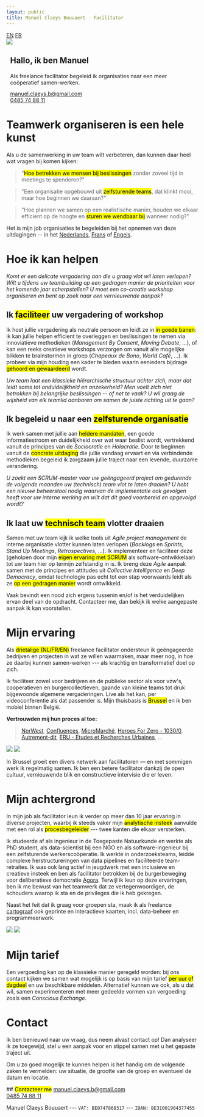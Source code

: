 ```yaml
---
layout: public
title: Manuel Claeys Bouuaert - Facilitator
---
```

<div class="language-box">
    <a href="/facili" class="language">EN</a>
    <a href="/facili_fr" class="language">FR</a>
</div>
<div class="image-box">
    <img src="img/manuel.jpg">
    <div style="margin:auto 10px">
        <h2>Hallo, ik ben Manuel</h2>
        <div style="margin-top: 20px;">
            Als freelance facilitator begeleid ik organisaties naar een meer coöperatief samen-werken.
        </div>
        <div style="margin-top: 12px;">
            <a href="mailto:manuel.claeys.b@gmail.com" class="email">manuel.claeys.b@gmail.com</a><br>
            <a href="tel:+32485748811" class="phone">0485 74 88 11</a>
        </div>
    </div>
</div>

<h1 class="with-margin-top">Teamwerk organiseren is een hele kunst</h1>

Als u de samenwerking in uw team wilt verbeteren, dan kunnen daar heel wat vragen bij komen kijken:

<div class="mainquote" markdown="1">

> "<mark>Hoe betrekken we mensen bij beslissingen</mark> zonder zoveel tijd in meetings te spenderen?"

> "Een organisatie opgebouwd uit <mark>zelfsturende teams</mark>, dat klinkt mooi, maar hoe beginnen we daaraan?"

> "Hoe plannen we samen op een realistische manier, houden we elkaar efficient op de hoogte en <mark>sturen we wendbaar bij</mark> wanneer nodig?"

</div>

Het is mijn job organisaties te begeleiden bij het opnemen van deze uitdagingen -- in het <a href="/facili_nl" class="language">Nederlands</a>, <a href="/facili_fr" class="language">Frans</a> of <a href="/facili" class="language">Engels</a>.

<h1 class="with-margin-top">Hoe ik kan helpen</h1>

<div class="focus" markdown="1">

*Komt er een delicate vergadering aan die u graag vlot wil laten verlopen? Wilt u tijdens uw teambuilding op een gedragen manier de prioriteiten voor het komende jaar scherpstellen? U moet een co-creatie workshop organiseren en bent op zoek naar een vernieuwende aanpak?*

## Ik <mark>faciliteer</mark> uw vergadering of workshop

Ik host jullie vergadering als neutrale persoon en leidt ze in <mark>in goede banen</mark>: ik kan jullie helpen efficient te overleggen en beslissingen te nemen via innoviatieve methodieken (*Management By Consent*, *Moving Debate*, ...), of kan een reeks creatieve workshops verzorgen om vanuit alle mogelijke blikken te brainstormen in groep (*Chapeaux de Bono*, *World Café*, ...). Ik probeer via mijn houding een kader te bieden waarin eenieders bijdrage <mark>gehoord en gewaardeerd</mark> wordt. 

</div>

<div class="focus" markdown="1">

*Uw team laat een klassieke hiërarchische structuur achter zich, maar dat leidt soms tot onduidelijkheid en onzekerheid? Men voelt zich niet betrokken bij belangrijke beslissingen -- of net te vaak? U wil graag de wijsheid van elk teamlid aanboren om samen de juiste richting uit te gaan?*

## Ik begeleid u naar een <mark>zelfsturende organisatie</mark>

Ik werk samen met jullie aan <mark>heldere mandaten</mark>, een goede informatiestroom en duidelijkheid over wat waar beslist wordt, vertrekkend vanuit de principes van de *Sociocratie* en *Holacratie*. Door te beginnen vanuit de <mark>concrete uitdaging</mark> die jullie vandaag ervaart en via verbindende methodieken begeleid ik zorgzaam jullie traject naar een levende, duurzame verandering.

</div>

<div class="focus" markdown="1">

*U zoekt een SCRUM-master voor uw geëngageerd project om gedurende de volgende maanden uw (technisch) team vlot te laten draaien? U hebt een nieuwe beheerstool nodig waarvan de implementatie ook gevolgen heeft voor uw interne werking en wilt dat dit goed voorbereid en opgevolgd wordt?*

## Ik laat uw <mark>technisch team</mark> vlotter draaien

Samen met uw team kijk ik welke tools uit *Agile project management* de interne organisatie vlotter kunnen laten verlopen (*Backlogs* en *Sprints*, *Stand Up Meetings*, *Retrospectives*, ...). Ik implementeer en faciliteer deze (geholpen door mijn <mark>eigen ervaring met SCRUM</mark> als software-ontwikkelaar) tot uw team hier op termijn zelfstandig in is. Ik breng deze *Agile* aanpak samen met de principes en attitudes uit *Collective Intelligence* en *Deep Democracy*, omdat technologie pas echt tot een stap voorwaards leidt als ze <mark>op een gedragen manier</mark> wordt ontwikkeld.

</div>

Vaak bevindt een nood zich ergens tussenin en/of is het verduidelijken ervan deel van de opdracht. Contacteer me, dan bekijk ik welke aangepaste aanpak ik kan voorstellen.

<h1 class="with-margin-top">Mijn ervaring</h1>

Als <mark>drietalige (NL/FR/EN)</mark> freelance facilitator ondersteun ik geëngageerde bedrijven en projecten in wat ze willen waarmaken, maar meer nog, in hoe ze daarbij kunnen samen-werken --- als krachtig en transformatief doel op zich. 

Ik faciliteer zowel voor bedrijven en de publieke sector als voor vzw's, cooperatieven en burgercollectieven, gaande van kleine teams tot druk bijgewoonde algemene vergaderingen. Live als het kan, per videoconferentie als dat passender is. Mijn thuisbasis is <mark>Brussel</mark> en ik ben mobiel binnen België.

**Vertrouwden mij hun proces al toe:**

> [NorWest](https://www.norwest.be/nl/), [Confluences](https://www.confluences.eu/), [MicroMarché](http://www.micromarche.com/), [Heroes For Zero - 1030/0](https://heroesforzero.be/), [Autrement-dit](https://www.autrement-dit.be/), [ERU - Etudes et Recherches Urbaines](https://eru-urbanisme.be/), ...

<div class="image-box">
    <img src="img/freelance_1.jpg"/>
    <img src="img/freelance_4.jpg"/>
</div>

In Brussel groeit een divers netwerk aan facilitatoren — en met sommigen werk ik regelmatig samen. Ik ben een betere facilitator dankzij de open cultuur, vernieuwende blik en constructieve intervisie die er leven.

<h1 class="with-margin-top">Mijn achtergrond</h1>

In mijn job als facilitator leun ik verder op meer dan 10 jaar ervaring in diverse projecten, waarbij ik steeds vaker mijn <mark>analytische insteek</mark> aanvulde met een rol als <mark>procesbegeleider</mark> --- twee kanten die elkaar versterken. 

Ik studeerde af als ingenieur in de Toegepaste Natuurkunde en werkte als PhD student, als data-scientist bij een NGO en als software-ingenieur bij een zelfsturende werkerscoöperatie. Ik werkte in onderzoeksteams, leidde complexe herstructureringen van data pipelines en faciliteerde team-retraites. Ik was ook lang actief in jeugdwerk met een inclusieve en creatieve insteek en ben als facilitator betrokken bij de burgerbeweging voor deliberatieve democratie [Agora](https://agora.brussels). Terwijl ik leun op deze ervaringen, ben ik me bewust van het teamwerk dat ze vertegenwoordigen, de schouders waarop ik sta en de privileges die ik heb gekregen.

Naast het feit dat ik graag voor groepen sta, maak ik als freelance <a href="/carto" class="internal">cartograaf</a> ook geprinte en interactieve kaarten, incl. data-beheer en programmeerwerk.

<div class="image-box">
    <img src="img/freelance_2.png"/>
    <img src="img/freelance_3.jpg"/>
</div>

<h1 class="with-margin-top">Mijn tarief</h1>

Een vergoeding kan op de klassieke manier geregeld worden: bij ons contact kijken we samen wat mogelijk is op basis van mijn tarief <mark>per uur of dagdeel</mark> en uw beschikbare middelen. Alternatief kunnen we ook, als u dat wil, samen experimenteren met meer gedeelde vormen van vergoeding zoals een *Conscious Exchange*.

<h1 class="with-margin-top">Contact</h1>

Ik ben benieuwd naar uw vraag, dus neem alvast contact op! Dan analyseer ik ze toegewijd, stel u een aanpak voor en stippel samen met u het gepaste traject uit.

Om u zo goed mogelijk te kunnen helpen is het handig om de volgende zaken te vermelden: uw situatie, de grootte van de groep en eventueel de datum en locatie.

<div class="focus" markdown="1">
## <mark>Contacteer me</mark>
<a href="mailto:manuel.claeys.b@gmail.com" class="email">manuel.claeys.b@gmail.com</a><br>
<a href="tel:+32485748811" class="phone">0485 74 88 11</a>
</div>

Manuel Claeys Bouuaert --- `VAT: BE0747868317` --- `IBAN: BE31001904377455`
